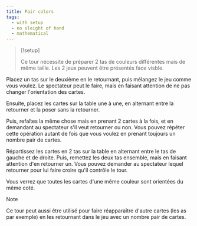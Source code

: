 ```yaml
---
title: Pair colors
tags:
  - with setup
  - no sleight of hand
  - mathematical
---
```


> [!setup]
>
> Ce tour nécessite de préparer 2 tas de couleurs différentes mais de même
> taille. Les 2 jeux peuvent être présentés face visble.

Placez un tas sur le deuxième en le retournant, puis mélangez le jeu comme vous
voulez. Le spectateur peut le faire, mais en faisant attention de ne pas changer
l'orientation des cartes.

Ensuite, placez les cartes sur la table une à une, en alternant entre la
retourner et la poser sans la retourner.

Puis, refaîtes la même chose mais en prenant 2 cartes à la fois, et en demandant
au spectateur s'il veut retourner ou non. Vous pouvez répéter cette opération
autant de fois que vous voulez en prenant toujours un nombre pair de cartes.

Répartissez les cartes en 2 tas sur la table en alternant entre le tas de gauche
et de droite. Puis, remettez les deux tas ensemble, mais en faisant attention
d'en retourner un. Vous pouvez demander au spectateur lequel retourner pour lui
faire croire qu'il contrôle le tour.

Vous verrez que toutes les cartes d'une même couleur sont orientées du même
coté.

> [!note]
>
> Ce tour peut aussi être utilisé pour faire réapparaître d'autre cartes (les as
> par exemple) en les retournant dans le jeu avec un nombre pair de cartes.
